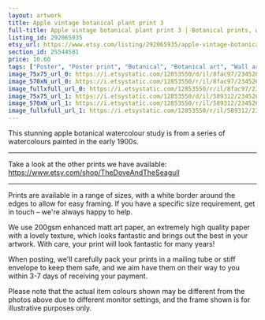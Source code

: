 ```yaml
---
layout: artwork
title: Apple vintage botanical plant print 3 
full-title: Apple vintage botanical plant print 3 | Botanical prints, wall art, room decor, vintage print, watercolour | High quality print
listing_id: 292065935
etsy_url: https://www.etsy.com/listing/292065935/apple-vintage-botanical-plant-print-3?utm_source=ds&utm_medium=api&utm_campaign=api
section_id: 25544581
price: 10.60
tags: ["Poster", "Poster print", "Botanical", "Botanical art", "Wall art", "Botanical poster", "Photograph", "Vintage", "Plant", "Watercolour", "Apple", "Fruit", "High quality print"]
image_75x75_url_0: https://i.etsystatic.com/12853550/d/il/8fac97/2345266475/il_75x75.2345266475_oo5w.jpg?version=0
image_570xN_url_0: https://i.etsystatic.com/12853550/r/il/8fac97/2345266475/il_570xN.2345266475_oo5w.jpg
image_fullxfull_url_0: https://i.etsystatic.com/12853550/r/il/8fac97/2345266475/il_fullxfull.2345266475_oo5w.jpg
image_75x75_url_1: https://i.etsystatic.com/12853550/d/il/589312/2345267041/il_75x75.2345267041_8kp0.jpg?version=0
image_570xN_url_1: https://i.etsystatic.com/12853550/r/il/589312/2345267041/il_570xN.2345267041_8kp0.jpg
image_fullxfull_url_1: https://i.etsystatic.com/12853550/r/il/589312/2345267041/il_fullxfull.2345267041_8kp0.jpg
---
```

This stunning apple botanical watercolour study is from a series of watercolours painted in the early 1900s.

---

Take a look at the other prints we have available:
https://www.etsy.com/shop/TheDoveAndTheSeagull

----

Prints are available in a range of sizes, with a white border around the edges to allow for easy framing. If you have a specific size requirement, get in touch – we&#39;re always happy to help.

We use 200gsm enhanced matt art paper, an extremely high quality paper with a lovely texture, which looks fantastic and brings out the best in your artwork. With care, your print will look fantastic for many years!

When posting, we&#39;ll carefully pack your prints in a mailing tube or stiff envelope to keep them safe, and we aim have them on their way to you within 3-7 days of receiving your payment.

Please note that the actual item colours shown may be different from the photos above due to different monitor settings, and the frame shown is for illustrative purposes only.
